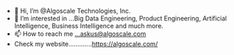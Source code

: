 - 👋 Hi, I’m @Algoscale Technologies, Inc.
- 👀 I’m interested in ...Big Data Engineering, Product Engineering, Artificial Intelligence, Business Intelligence and much more.
- 📫 How to reach me ...askus@algoscale.com
- Check my website.............https://algoscale.com/ 

<!---
marketingalgoscale/marketingalgoscale is a ✨ special ✨ repository because its `README.md` (this file) appears on your GitHub profile.
You can click the Preview link to take a look at your changes.
--->
